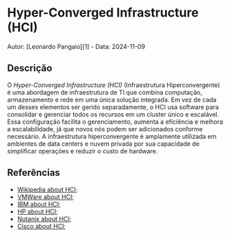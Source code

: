 # Hyper-Converged Infrastructure (HCI)

Autor: [Leonardo Pangaio][1] - Data: 2024-11-09

## Descrição

O *Hyper-Converged Infrastructure (HCI)* (Infraestrutura Hiperconvergente) é uma abordagem de infraestrutura de TI que combina computação, armazenamento e rede em uma única solução integrada. Em vez de cada um desses elementos ser gerido separadamente, o HCI usa software para consolidar e gerenciar todos os recursos em um cluster único e escalável. Essa configuração facilita o gerenciamento, aumenta a eficiência e melhora a escalabilidade, já que novos nós podem ser adicionados conforme necessário. A infraestrutura hiperconvergente é amplamente utilizada em ambientes de data centers e nuvem privada por sua capacidade de simplificar operações e reduzir o custo de hardware.

## Referências

- [Wikipedia about HCI](https://en.wikipedia.org/wiki/Hyper-converged_infrastructure);
- [VMWare about HCI](https://www.vmware.com/info/hyper-converged-infrastructure);
- [IBM about HCI](https://www.ibm.com/topics/hyperconverged-infrastructure);
- [HP about HCI](https://www.hpe.com/br/en/what-is/hyperconverged-infrastructure.html);
- [Nutanix about HCI](https://www.nutanix.com/hyperconverged-infrastructure);
- [Cisco about HCI](https://www.cisco.com/c/en/us/solutions/data-center-virtualization/what-is-hyperconverged-infrastructure.html);